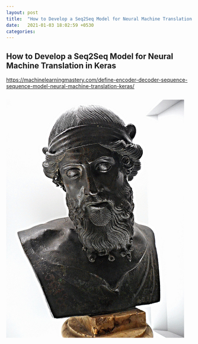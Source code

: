 ```yaml
---
layout: post
title:  "How to Develop a Seq2Seq Model for Neural Machine Translation in Keras"
date:   2021-01-03 18:02:59 +0530
categories:
---
```


## How to Develop a Seq2Seq Model for Neural Machine Translation in Keras
https://machinelearningmastery.com/define-encoder-decoder-sequence-sequence-model-neural-machine-translation-keras/


```python

```
<img src="/assets/images/query.jpg" alt="">
